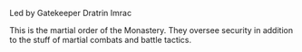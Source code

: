 <!-- TITLE: Order of Combat -->
<!-- SUBTITLE: A quick summary of Order of Combat -->

Led by Gatekeeper Dratrin Imrac

This is the martial order of the Monastery. They oversee security in addition to the stuff of martial combats and battle tactics.